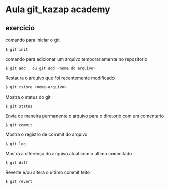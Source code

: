 # Aula git_kazap academy

## exercicio

comando para iniciar o git
```bash
$ git init 
```
comando para adicionar um arquivo temporariamente no repositorio
```bash
$ git add . ou git add <nome do arquivo>
```

Restaura o arquivo que foi recentemente modificado
```bash
$ git rstore <nome-arquivo>
```
Mostra o status do git
```bash 
$ git status
```

Envia de maneira permanente o arquivo para o diretorio com um comentario
```bash
$ git commit
```
Mostra o registro de commit do arquivo
```bash
$ git log
```

Mostra a diferença do arquivo atual com o ultimo commitado
```bash
$ git diff
```

Reverte e/ou altera o ultimo commit feito 
```bash
$ git revert
```
